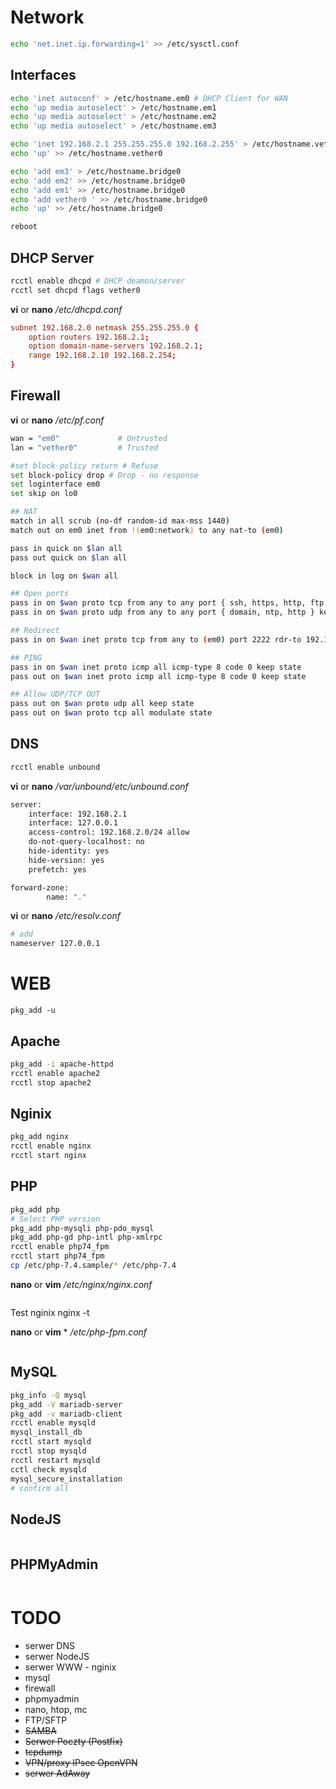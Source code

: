 # Network

```bash
echo 'net.inet.ip.forwarding=1' >> /etc/sysctl.conf
```

## Interfaces

```bash
echo 'inet autoconf' > /etc/hostname.em0 # DHCP Client for WAN
echo 'up media autoselect' > /etc/hostname.em1
echo 'up media autoselect' > /etc/hostname.em2
echo 'up media autoselect' > /etc/hostname.em3

echo 'inet 192.168.2.1 255.255.255.0 192.168.2.255' > /etc/hostname.vether0 # Static for LAN
echo 'up' >> /etc/hostname.vether0

echo 'add em3' > /etc/hostname.bridge0
echo 'add em2' >> /etc/hostname.bridge0
echo 'add em1' >> /etc/hostname.bridge0
echo 'add vether0 ' >> /etc/hostname.bridge0
echo 'up' >> /etc/hostname.bridge0

reboot
```

## DHCP Server

```bash
rcctl enable dhcpd # DHCP deamon/server
rcctl set dhcpd flags vether0
```

**vi** or **nano** _/etc/dhcpd.conf_

```conf
subnet 192.168.2.0 netmask 255.255.255.0 {
	option routers 192.168.2.1;
	option domain-name-servers 192.168.2.1;
	range 192.168.2.10 192.168.2.254;
}
```

## Firewall

**vi** or **nano** _/etc/pf.conf_

```bash
wan = "em0"             # Untrusted
lan = "vether0"         # Trusted

#set block-policy return # Refuse
set block-policy drop # Drop - no response
set loginterface em0
set skip on lo0

## NAT
match in all scrub (no-df random-id max-mss 1440)
match out on em0 inet from !(em0:network) to any nat-to (em0)

pass in quick on $lan all
pass out quick on $lan all

block in log on $wan all

## Open ports
pass in on $wan proto tcp from any to any port { ssh, https, http, ftp, sftp } keep state
pass in on $wan proto udp from any to any port { domain, ntp, http } keep state

## Redirect
pass in on $wan inet proto tcp from any to (em0) port 2222 rdr-to 192.168.2.5 port 22

## PING
pass in on $wan inet proto icmp all icmp-type 8 code 0 keep state
pass out on $wan inet proto icmp all icmp-type 8 code 0 keep state

## Allow UDP/TCP OUT
pass out on $wan proto udp all keep state
pass out on $wan proto tcp all modulate state
```

## DNS

```bash
rcctl enable unbound
```

**vi** or **nano** _/var/unbound/etc/unbound.conf_

```bash
server:
    interface: 192.168.2.1
    interface: 127.0.0.1
    access-control: 192.168.2.0/24 allow
	do-not-query-localhost: no
	hide-identity: yes
	hide-version: yes
	prefetch: yes

forward-zone:
        name: "."
```

**vi** or **nano** _/etc/resolv.conf_

```bash
# add
nameserver 127.0.0.1
```

# WEB

    pkg_add -u

## Apache

```bash
pkg_add -i apache-httpd
rcctl enable apache2
rcctl stop apache2
```

## Nginix

```bash
pkg_add nginx
rcctl enable nginx
rcctl start nginx
```

## PHP

```bash
pkg_add php
# Select PHP version
pkg_add php-mysqli php-pdo_mysql
pkg_add php-gd php-intl php-xmlrpc
rcctl enable php74_fpm
rcctl start php74_fpm
cp /etc/php-7.4.sample/* /etc/php-7.4

```

**nano** or **vim** _/etc/nginx/nginx.conf_

```bash

```

Test nginix
nginx -t

**nano** or **vim** \* _/etc/php-fpm.conf_

```

```

## MySQL

```bash
pkg_info -Q mysql
pkg_add -V mariadb-server
pkg_add -v mariadb-client
rcctl enable mysqld
mysql_install_db
rcctl start mysqld
rcctl stop mysqld
rcctl restart mysqld
cctl check mysqld
mysql_secure_installation
# confirm all
```

## NodeJS

```bash

```

## PHPMyAdmin

```bash

```

# TODO

- serwer DNS
- serwer NodeJS
- serwer WWW - nginix
- mysql
- firewall
- phpmyadmin
- nano, htop, mc
- FTP/SFTP
- ~~SAMBA~~
- ~~Serwer Poczty (Postfix)~~
- ~~tcpdump~~
- ~~VPN/proxy IPsec OpenVPN~~
- ~~serwer AdAway~~
